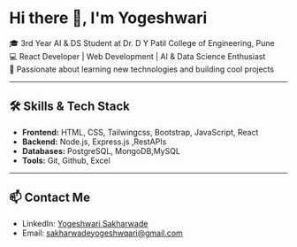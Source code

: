 ﻿# Hi there 👋, I'm Yogeshwari

🎓 3rd Year AI & DS Student at Dr. D Y Patil College of Engineering, Pune  
💻 React Developer | Web Development | AI & Data Science Enthusiast  
🎯 Passionate about learning new technologies and building cool projects  

---

## 🛠️ Skills & Tech Stack
- **Frontend:** HTML, CSS, Tailwingcss, Bootstrap, JavaScript, React  
- **Backend:** Node.js, Express.js ,RestAPIs 
- **Databases:** PostgreSQL, MongoDB,MySQL
- **Tools:** Git, Github, Excel

---


## 📫 Contact Me
- LinkedIn: [Yogeshwari Sakharwade](https://www.linkedin.com/in/yogeshwarisakharwade/)  
- Email: sakharwadeyogeshwqari@gmail.com 









